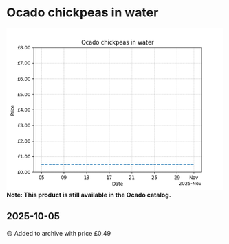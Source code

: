 # Ocado chickpeas in water
![](charts/product-293721011.png)
**Note: This product is still available in the Ocado catalog.**
## 2025-10-05
🟡 Added to archive with price £0.49